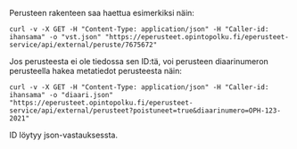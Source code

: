 Perusteen rakenteen saa haettua esimerkiksi näin:
```
curl -v -X GET -H "Content-Type: application/json" -H "Caller-id: ihansama" -o "vst.json" "https://eperusteet.opintopolku.fi/eperusteet-service/api/external/peruste/7675672"
```

Jos perusteesta ei ole tiedossa sen ID:tä, voi perusteen diaarinumeron perusteella hakea metatiedot perusteesta näin:
```
curl -v -X GET -H "Content-Type: application/json" -H "Caller-id: ihansama" -o "diaari.json" "https://eperusteet.opintopolku.fi/eperusteet-service/api/external/perusteet?poistuneet=true&diaarinumero=OPH-123-2021"
```

ID löytyy json-vastauksessta.
